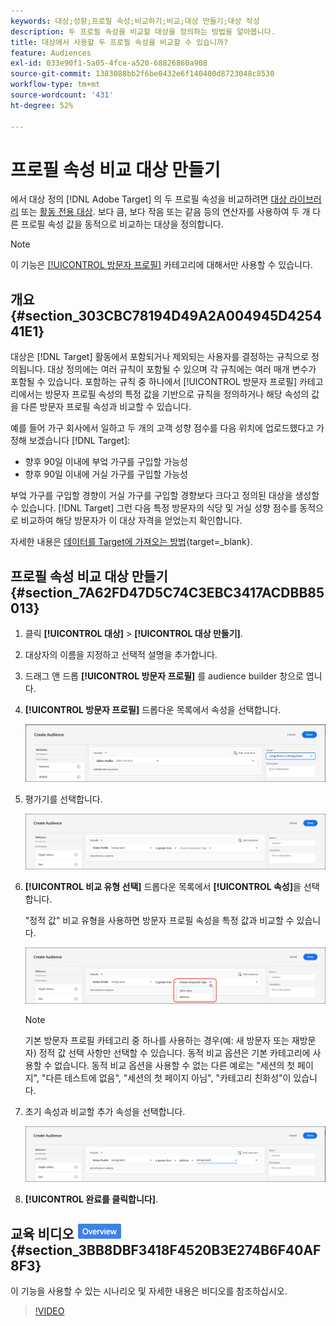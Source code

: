 ```yaml
---
keywords: 대상;성향;프로필 속성;비교하기;비교;대상 만들기;대상 작성
description: 두 프로필 속성을 비교할 대상을 정의하는 방법을 알아봅니다.
title: 대상에서 사용할 두 프로필 속성을 비교할 수 있습니까?
feature: Audiences
exl-id: 033e90f1-5a05-4fce-a520-68826860a908
source-git-commit: 1383088bb2f6be0432e6f140400d8723048c8530
workflow-type: tm+mt
source-wordcount: '431'
ht-degree: 52%

---
```


# 프로필 속성 비교 대상 만들기

에서 대상 정의 [!DNL Adobe Target] 의 두 프로필 속성을 비교하려면 [대상 라이브러리](/help/main/c-target/c-audiences/audiences.md) 또는 [활동 전용 대상](/help/main/c-target/creating-activity-only-audience.md). 보다 큼, 보다 작음 또는 같음 등의 연산자를 사용하여 두 개 다른 프로필 속성 값을 동적으로 비교하는 대상을 정의합니다.

>[!NOTE]
>
>이 기능은 [[!UICONTROL 방문자 프로필]](/help/main/c-target/c-audiences/c-target-rules/visitor-profile.md#concept_E972690B9A4C4372A34229FA37EDA38E) 카테고리에 대해서만 사용할 수 있습니다.

## 개요 {#section_303CBC78194D49A2A004945D425441E1}

대상은 [!DNL Target] 활동에서 포함되거나 제외되는 사용자를 결정하는 규칙으로 정의됩니다. 대상 정의에는 여러 규칙이 포함될 수 있으며 각 규칙에는 여러 매개 변수가 포함될 수 있습니다. 포함하는 규칙 중 하나에서 [!UICONTROL 방문자 프로필] 카테고리에서는 방문자 프로필 속성의 특정 값을 기반으로 규칙을 정의하거나 해당 속성의 값을 다른 방문자 프로필 속성과 비교할 수 있습니다.

예를 들어 가구 회사에서 일하고 두 개의 고객 성향 점수를 다음 위치에 업로드했다고 가정해 보겠습니다 [!DNL Target]:

* 향후 90일 이내에 부엌 가구를 구입할 가능성
* 향후 90일 이내에 거실 가구를 구입할 가능성

부엌 가구를 구입할 경향이 거실 가구를 구입할 경향보다 크다고 정의된 대상을 생성할 수 있습니다. [!DNL Target] 그런 다음 특정 방문자의 식당 및 거실 성향 점수를 동적으로 비교하여 해당 방문자가 이 대상 자격을 얻었는지 확인합니다.

자세한 내용은 [데이터를 Target에 가져오는 방법](https://experienceleague.corp.adobe.com/docs/target-dev/developer/implementation/methods/methods-to-get-data-into-target.html){target=_blank}.

## 프로필 속성 비교 대상 만들기 {#section_7A62FD47D5C74C3EBC3417ACDBB85013}

1. 클릭 **[!UICONTROL 대상]** > **[!UICONTROL 대상 만들기]**.
1. 대상자의 이름을 지정하고 선택적 설명을 추가합니다.
1. 드래그 앤 드롭 **[!UICONTROL 방문자 프로필]** 를 audience builder 창으로 엽니다.
1. **[!UICONTROL 방문자 프로필]** 드롭다운 목록에서 속성을 선택합니다.

   ![성향 점수 1](assets/propensity_score_1.png)

1. 평가기를 선택합니다.

   ![성향 점수 2](assets/propensity_score_2.png)

1. **[!UICONTROL 비교 유형 선택]** 드롭다운 목록에서 **[!UICONTROL 속성]**&#x200B;을 선택합니다.

   &quot;정적 값&quot; 비교 유형을 사용하면 방문자 프로필 속성을 특정 값과 비교할 수 있습니다.

   ![성향 점수 3](assets/propensity_score_3.png)

   >[!NOTE]
   >
   >기본 방문자 프로필 카테고리 중 하나를 사용하는 경우(예: 새 방문자 또는 재방문자) 정적 값 선택 사항만 선택할 수 있습니다. 동적 비교 옵션은 기본 카테고리에 사용할 수 없습니다. 동적 비교 옵션을 사용할 수 없는 다른 예로는 &quot;세션의 첫 페이지&quot;, &quot;다른 테스트에 없음&quot;, &quot;세션의 첫 페이지 아님&quot;, &quot;카테고리 친화성&quot;이 있습니다.

1. 초기 속성과 비교할 추가 속성을 선택합니다.

   ![transmistence_score_4 이미지](assets/propensity_score_4.png)

1. **[!UICONTROL 완료를 클릭합니다]**.

## 교육 비디오 ![개요 배지](/help/main/assets/overview.png) {#section_3BB8DBF3418F4520B3E274B6F40AF8F3}

이 기능을 사용할 수 있는 시나리오 및 자세한 내용은 비디오를 참조하십시오.

>[!VIDEO](https://video.tv.adobe.com/v/23218/)
